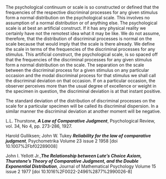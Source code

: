 The psychological continuum or scale is so constructed or defined that the frequencies of the respective discriminal processes for any given stimulus form a normal distribution on the psychological scale. This involves no assumption of a normal distribution or of anything else. The psychological scale is at best an artificial construct. If it has any physical reality we certainly have not the remotest idea what it may be like. We do not assume, therefore, that the distribution of discriminal processes is normal on the scale because that would imply that the scale is there already. We define the scale in terms of the frequencies of the discriminal processes for any stimulus. This artificial construct, the psychological scale, is so spaced off that the frequencies of the discriminal processes for any given stimulus form a normal distribution on the scale. The separation on the scale between the discriminal process for a given stimulus on any particular occasion and the modal discriminal process for that stimulus we shall call the discriminal deviation on that occasion. If on a particular occasion, the observer perceives more than the usual degree of excellence or weight in the specimen in question, the discriminal deviation is at that instant positive.

The standard deviation of the distribution of discriminal processes on the scale for a particular specimen will be called its discriminal dispersion. In a similar manner the discriminal deviation at another moment will be negative.

L.L. Thurstone, __*A Law of Comparative Judgment*__, Psychological Review, vol. 34, No 4, pp. 273-286, 1927.

Harold Gulliksen; John W. Tukey __*Reliability for the law of comparative judgment*__, Psychometrika Volume 23 issue 2 1958 [doi 10.1007%2Fbf02289008] 

John I. Yellott Jr.,__*The Relationship between Lute’s Choice Axiom, Thurstone’s Theory of Comparative Judgment, and the Double Exponential Distribution*__, Journal of Mathematical Psychology Volume 15 issue 2 1977 [doi 10.1016%2F0022-2496%2877%2990026-8] 

